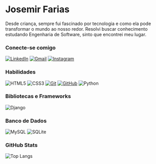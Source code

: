 
# Josemir Farias

Desde criança, sempre fui fascinado por tecnologia e como ela pode transformar o mundo ao nosso redor. Resolvi buscar conhecimento estudando Engenharia de Software, sinto que encontrei meu lugar.

### Conecte-se comigo

[![LinkedIn](https://img.shields.io/badge/-LinkedIn-000?style=for-the-badge&logo=linkedin&logoColor=0e76a8)](https://www.linkedin.com/in/josemir-farias-de-brito-05702b207/)
[![Gmail](https://img.shields.io/badge/Gmail-000?style=for-the-badge&logo=gmail&logoColor=red)](mailto:josemirfbrito@gmail.com)
[![Instagram](https://img.shields.io/badge/-Instagram-000?style=for-the-badge&logo=instagram&logoColor=red)](https://www.instagram.com/josemirfbrito/)

### Habilidades

![HTML5](https://img.shields.io/badge/HTML-000?style=for-the-badge&logo=html5&logoColor=E34F26)
![CSS3](https://img.shields.io/badge/CSS3-000?style=for-the-badge&logo=css3&logoColor=1572B6)
[![Git](https://img.shields.io/badge/Git-000?style=for-the-badge&logo=git&logoColor=E44C30)](https://git-scm.com/doc)
[![GitHub](https://img.shields.io/badge/GitHub-000?style=for-the-badge&logo=github&logoColor=white)](https://docs.github.com/)
![Python](https://img.shields.io/badge/python-000?style=for-the-badge&logo=python&logoColor=ffdd54)

### Bibliotecas e Frameworks

![Django](https://img.shields.io/badge/django-000?style=for-the-badge&logo=django&logoColor=white)

### Banco de Dados

![MySQL](https://img.shields.io/badge/MySQL-000?style=for-the-badge&logo=mysql&logoColor=white)
![SQLite](https://img.shields.io/badge/SQLite-000?style=for-the-badge&logo=sqlite&logoColor=07405E)
### GitHub Stats

![Top Langs](https://github-readme-stats-git-masterrstaa-rickstaa.vercel.app/api/top-langs/?username=JosemirFarias&bg_color=000&border_color=30A3DC&title_color=white&text_color=FFF)
